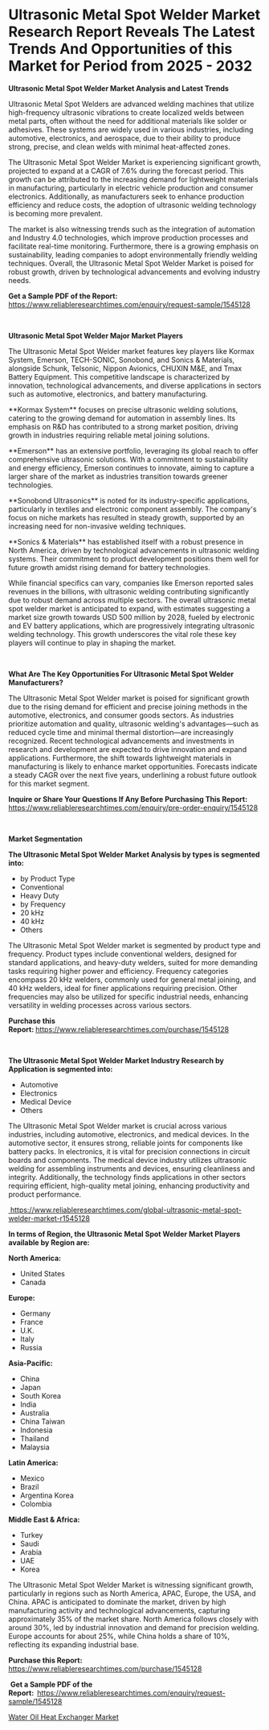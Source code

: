 <p><h1>Ultrasonic Metal Spot Welder Market Research Report Reveals The Latest Trends And Opportunities of this Market for Period from 2025 - 2032</h1></p><p><strong>Ultrasonic Metal Spot Welder Market Analysis and Latest Trends</strong></p>
<p><p>Ultrasonic Metal Spot Welders are advanced welding machines that utilize high-frequency ultrasonic vibrations to create localized welds between metal parts, often without the need for additional materials like solder or adhesives. These systems are widely used in various industries, including automotive, electronics, and aerospace, due to their ability to produce strong, precise, and clean welds with minimal heat-affected zones. </p><p>The Ultrasonic Metal Spot Welder Market is experiencing significant growth, projected to expand at a CAGR of 7.6% during the forecast period. This growth can be attributed to the increasing demand for lightweight materials in manufacturing, particularly in electric vehicle production and consumer electronics. Additionally, as manufacturers seek to enhance production efficiency and reduce costs, the adoption of ultrasonic welding technology is becoming more prevalent. </p><p>The market is also witnessing trends such as the integration of automation and Industry 4.0 technologies, which improve production processes and facilitate real-time monitoring. Furthermore, there is a growing emphasis on sustainability, leading companies to adopt environmentally friendly welding techniques. Overall, the Ultrasonic Metal Spot Welder Market is poised for robust growth, driven by technological advancements and evolving industry needs.</p></p>
<p><strong>Get a Sample PDF of the Report:&nbsp;</strong> <a href="https://www.reliableresearchtimes.com/enquiry/request-sample/1545128?utm_campaign=2035&utm_medium=2&utm_source=Github&utm_content=ia&utm_term=17022025&utm_id=ultrasonic-metal-spot-welder">https://www.reliableresearchtimes.com/enquiry/request-sample/1545128</a></p>
<p>&nbsp;</p>
<p><strong>Ultrasonic Metal Spot Welder Major Market Players</strong></p>
<p><p>The Ultrasonic Metal Spot Welder market features key players like Kormax System, Emerson, TECH-SONIC, Sonobond, and Sonics & Materials, alongside Schunk, Telsonic, Nippon Avionics, CHUXIN M&E, and Tmax Battery Equipment. This competitive landscape is characterized by innovation, technological advancements, and diverse applications in sectors such as automotive, electronics, and battery manufacturing.</p><p>**Kormax System** focuses on precise ultrasonic welding solutions, catering to the growing demand for automation in assembly lines. Its emphasis on R&D has contributed to a strong market position, driving growth in industries requiring reliable metal joining solutions.</p><p>**Emerson** has an extensive portfolio, leveraging its global reach to offer comprehensive ultrasonic solutions. With a commitment to sustainability and energy efficiency, Emerson continues to innovate, aiming to capture a larger share of the market as industries transition towards greener technologies.</p><p>**Sonobond Ultrasonics** is noted for its industry-specific applications, particularly in textiles and electronic component assembly. The company's focus on niche markets has resulted in steady growth, supported by an increasing need for non-invasive welding techniques.</p><p>**Sonics & Materials** has established itself with a robust presence in North America, driven by technological advancements in ultrasonic welding systems. Their commitment to product development positions them well for future growth amidst rising demand for battery technologies.</p><p>While financial specifics can vary, companies like Emerson reported sales revenues in the billions, with ultrasonic welding contributing significantly due to robust demand across multiple sectors. The overall ultrasonic metal spot welder market is anticipated to expand, with estimates suggesting a market size growth towards USD 500 million by 2028, fueled by electronic and EV battery applications, which are progressively integrating ultrasonic welding technology. This growth underscores the vital role these key players will continue to play in shaping the market.</p></p>
<p>&nbsp;</p>
<p><strong>What Are The Key Opportunities For Ultrasonic Metal Spot Welder Manufacturers?</strong></p>
<p><p>The Ultrasonic Metal Spot Welder market is poised for significant growth due to the rising demand for efficient and precise joining methods in the automotive, electronics, and consumer goods sectors. As industries prioritize automation and quality, ultrasonic welding's advantages—such as reduced cycle time and minimal thermal distortion—are increasingly recognized. Recent technological advancements and investments in research and development are expected to drive innovation and expand applications. Furthermore, the shift towards lightweight materials in manufacturing is likely to enhance market opportunities. Forecasts indicate a steady CAGR over the next five years, underlining a robust future outlook for this market segment.</p></p>
<p><strong>Inquire or Share Your Questions If Any Before Purchasing This Report:</strong> <a href="https://www.reliableresearchtimes.com/enquiry/pre-order-enquiry/1545128?utm_campaign=2035&utm_medium=2&utm_source=Github&utm_content=ia&utm_term=17022025&utm_id=ultrasonic-metal-spot-welder">https://www.reliableresearchtimes.com/enquiry/pre-order-enquiry/1545128</a></p>
<p>&nbsp;</p>
<p><strong>Market Segmentation</strong></p>
<p><strong>The Ultrasonic Metal Spot Welder Market Analysis by types is segmented into:</strong></p>
<p><ul><li>by Product Type</li><li>Conventional</li><li>Heavy Duty</li><li>by Frequency</li><li>20 kHz</li><li>40 kHz</li><li>Others</li></ul></p>
<p><p>The Ultrasonic Metal Spot Welder market is segmented by product type and frequency. Product types include conventional welders, designed for standard applications, and heavy-duty welders, suited for more demanding tasks requiring higher power and efficiency. Frequency categories encompass 20 kHz welders, commonly used for general metal joining, and 40 kHz welders, ideal for finer applications requiring precision. Other frequencies may also be utilized for specific industrial needs, enhancing versatility in welding processes across various sectors.</p></p>
<p><strong>Purchase this Report:&nbsp;</strong><a href="https://www.reliableresearchtimes.com/purchase/1545128?utm_campaign=2035&utm_medium=2&utm_source=Github&utm_content=ia&utm_term=17022025&utm_id=ultrasonic-metal-spot-welder">https://www.reliableresearchtimes.com/purchase/1545128</a></p>
<p>&nbsp;</p>
<p><strong>The Ultrasonic Metal Spot Welder Market Industry Research by Application is segmented into:</strong></p>
<p><ul><li>Automotive</li><li>Electronics</li><li>Medical Device</li><li>Others</li></ul></p>
<p><p>The Ultrasonic Metal Spot Welder market is crucial across various industries, including automotive, electronics, and medical devices. In the automotive sector, it ensures strong, reliable joints for components like battery packs. In electronics, it is vital for precision connections in circuit boards and components. The medical device industry utilizes ultrasonic welding for assembling instruments and devices, ensuring cleanliness and integrity. Additionally, the technology finds applications in other sectors requiring efficient, high-quality metal joining, enhancing productivity and product performance.</p></p>
<p><a href="https://www.reliableresearchtimes.com/global-ultrasonic-metal-spot-welder-market-r1545128?utm_campaign=2035&utm_medium=2&utm_source=Github&utm_content=ia&utm_term=17022025&utm_id=ultrasonic-metal-spot-welder">&nbsp;https://www.reliableresearchtimes.com/global-ultrasonic-metal-spot-welder-market-r1545128</a></p>
<p><strong>In terms of Region, the Ultrasonic Metal Spot Welder Market Players available by Region are:</strong></p>
<p>
    <p> <strong> North America: </strong>
        <ul>
            <li>United States</li>
            <li>Canada</li>
        </ul>
        </p> 
    <p> <strong> Europe: </strong>
        <ul>
            <li>Germany</li>
            <li>France</li>
            <li>U.K.</li>
            <li>Italy</li>
            <li>Russia</li>
        </ul>
        </p> 
    <p> <strong> Asia-Pacific: </strong>
        <ul>
            <li>China</li>
            <li>Japan</li>
            <li>South Korea</li>
            <li>India</li>
            <li>Australia</li>
            <li>China Taiwan</li>
            <li>Indonesia</li>
            <li>Thailand</li>
            <li>Malaysia</li>
        </ul>
        </p> 
    <p> <strong> Latin America: </strong>
        <ul>
            <li>Mexico</li>
            <li>Brazil</li>
            <li>Argentina Korea</li>
            <li>Colombia</li>
        </ul>
        </p> 
    <p> <strong> Middle East & Africa: </strong>
        <ul>
            <li>Turkey</li>
            <li>Saudi</li>
            <li>Arabia</li>
            <li>UAE</li>
            <li>Korea</li>
        </ul>
    </p>
    </p>
<p><p>The Ultrasonic Metal Spot Welder Market is witnessing significant growth, particularly in regions such as North America, APAC, Europe, the USA, and China. APAC is anticipated to dominate the market, driven by high manufacturing activity and technological advancements, capturing approximately 35% of the market share. North America follows closely with around 30%, led by industrial innovation and demand for precision welding. Europe accounts for about 25%, while China holds a share of 10%, reflecting its expanding industrial base.</p></p>
<p><strong>Purchase this Report: </strong><a href="https://www.reliableresearchtimes.com/purchase/1545128?utm_campaign=2035&utm_medium=2&utm_source=Github&utm_content=ia&utm_term=17022025&utm_id=ultrasonic-metal-spot-welder">https://www.reliableresearchtimes.com/purchase/1545128</a></p>
<p>&nbsp;<strong>Get a Sample PDF of the Report:&nbsp;&nbsp;</strong><a href="https://www.reliableresearchtimes.com/enquiry/request-sample/1545128?utm_campaign=2035&utm_medium=2&utm_source=Github&utm_content=ia&utm_term=17022025&utm_id=ultrasonic-metal-spot-welder">https://www.reliableresearchtimes.com/enquiry/request-sample/1545128</a></p>
<p><strong></strong></p>
<p><p><a href="https://github.com/GenaGaines34/Market-Research-Report-List-1/blob/main/water-oil-heat-exchanger-market.md?utm_campaign=2035&utm_medium=2&utm_source=Github&utm_content=ia&utm_term=17022025&utm_id=ultrasonic-metal-spot-welder">Water Oil Heat Exchanger Market</a></p></p>